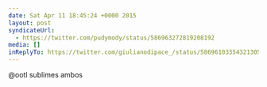 ```yaml
---
date: Sat Apr 11 18:45:24 +0000 2015
layout: post
syndicateUrl:
  - https://twitter.com/pudymody/status/586963272819208192
media: []
inReplyTo: https://twitter.com/giulianodipace_/status/586961033543213056
---
```

@ootl sublimes ambos

